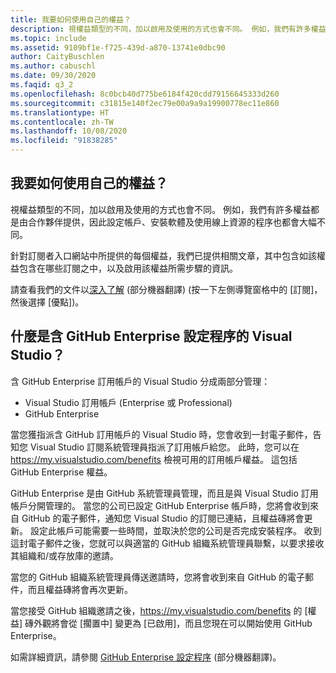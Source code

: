```yaml
---
title: 我要如何使用自己的權益？
description: 視權益類型的不同，加以啟用及使用的方式也會不同。 例如，我們有許多權益都是由...
ms.topic: include
ms.assetid: 9109bf1e-f725-439d-a870-13741e0dbc90
author: CaityBuschlen
ms.author: cabuschl
ms.date: 09/30/2020
ms.faqid: q3_2
ms.openlocfilehash: 8c0bcb40d775be6184f420cdd79156645333d260
ms.sourcegitcommit: c31815e140f2ec79e00a9a9a19900778ec11e860
ms.translationtype: HT
ms.contentlocale: zh-TW
ms.lasthandoff: 10/08/2020
ms.locfileid: "91838285"
---
```

## <a name="how-do-i-use-my-benefits"></a>我要如何使用自己的權益？

視權益類型的不同，加以啟用及使用的方式也會不同。 例如，我們有許多權益都是由合作夥伴提供，因此設定帳戶、安裝軟體及使用線上資源的程序也都會大幅不同。

針對訂閱者入口網站中所提供的每個權益，我們已提供相關文章，其中包含如該權益包含在哪些訂閱之中，以及啟用該權益所需步驟的資訊。

請查看我們的文件以[深入了解](../../../../whats-new-in-subscriptions.md) \(部分機器翻譯\) (按一下左側導覽窗格中的 [訂閱]，然後選擇 [優點])。

## <a name="what-is-the-visual-studio-with-github-enterprise-setup-process"></a>什麼是含 GitHub Enterprise 設定程序的 Visual Studio？ 

含 GitHub Enterprise 訂用帳戶的 Visual Studio 分成兩部分管理：  
- Visual Studio 訂用帳戶 (Enterprise 或 Professional)  
- GitHub Enterprise  

當您獲指派含 GitHub 訂用帳戶的 Visual Studio 時，您會收到一封電子郵件，告知您 Visual Studio 訂閱系統管理員指派了訂用帳戶給您。 此時，您可以在 <https://my.visualstudio.com/benefits> 檢視可用的訂用帳戶權益。 這包括 GitHub Enterprise 權益。 

GitHub Enterprise 是由 GitHub 系統管理員管理，而且是與 Visual Studio 訂用帳戶分開管理的。 當您的公司已設定 GitHub Enterprise 帳戶時，您將會收到來自 GitHub 的電子郵件，通知您 Visual Studio 的訂閱已連結，且權益磚將會更新。 設定此帳戶可能需要一些時間，並取決於您的公司是否完成安裝程序。 收到這封電子郵件之後，您就可以與適當的 GitHub 組織系統管理員聯繫，以要求接收其組織和/或存放庫的邀請。 

當您的 GitHub 組織系統管理員傳送邀請時，您將會收到來自 GitHub 的電子郵件，而且權益磚將會再次更新。 

當您接受 GitHub 組織邀請之後，<https://my.visualstudio.com/benefits> 的 [權益] 磚外觀將會從 [擱置中] 變更為 [已啟用]，而且您現在可以開始使用 GitHub Enterprise。 

如需詳細資訊，請參閱 [GitHub Enterprise 設定程序](../../../../access-github.md) \(部分機器翻譯\)。 
